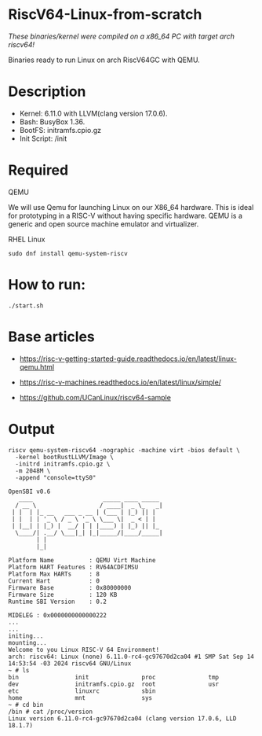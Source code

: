 # RiscV64-Linux-from-scratch

*These binaries/kernel were compiled on a x86_64 PC with target arch riscv64!*

Binaries ready to run Linux on arch RiscV64GC with QEMU.

# Description

- Kernel: 6.11.0 with LLVM(clang version 17.0.6).
- Bash: BusyBox 1.36.
- BootFS: initramfs.cpio.gz
- Init Script: /init

# Required

QEMU

We will use Qemu for launching Linux on our X86_64 hardware. 
This is ideal for prototyping in a RISC-V without having specific hardware.
QEMU is a generic and open source machine emulator and virtualizer.

RHEL Linux 
```
sudo dnf install qemu-system-riscv
```

# How to run:

```
./start.sh
```

# Base articles

- https://risc-v-getting-started-guide.readthedocs.io/en/latest/linux-qemu.html

- https://risc-v-machines.readthedocs.io/en/latest/linux/simple/

- https://github.com/UCanLinux/riscv64-sample

# Output

```
riscv qemu-system-riscv64 -nographic -machine virt -bios default \
  -kernel bootRustLLVM/Image \
  -initrd initramfs.cpio.gz \
  -m 2048M \
  -append "console=ttyS0"

OpenSBI v0.6
   ____                    _____ ____ _____
  / __ \                  / ____|  _ \_   _|
 | |  | |_ __   ___ _ __ | (___ | |_) || |
 | |  | | '_ \ / _ \ '_ \ \___ \|  _ < | |
 | |__| | |_) |  __/ | | |____) | |_) || |_
  \____/| .__/ \___|_| |_|_____/|____/_____|
        | |
        |_|

Platform Name          : QEMU Virt Machine
Platform HART Features : RV64ACDFIMSU
Platform Max HARTs     : 8
Current Hart           : 0
Firmware Base          : 0x80000000
Firmware Size          : 120 KB
Runtime SBI Version    : 0.2

MIDELEG : 0x0000000000000222
...
...
initing...
mounting...
Welcome to you Linux RISC-V 64 Environment!
arch: riscv64: Linux (none) 6.11.0-rc4-gc97670d2ca04 #1 SMP Sat Sep 14 14:53:54 -03 2024 riscv64 GNU/Linux
~ # ls
bin                init               proc               tmp
dev                initramfs.cpio.gz  root               usr
etc                linuxrc            sbin
home               mnt                sys
~ # cd bin
/bin # cat /proc/version
Linux version 6.11.0-rc4-gc97670d2ca04 (clang version 17.0.6, LLD 18.1.7)
```
